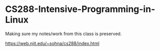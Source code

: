 # CS288-Intensive-Programming-in-Linux
Making sure my notes/work from this class is preserved.

https://web.njit.edu/~sohna/cs288/index.html
